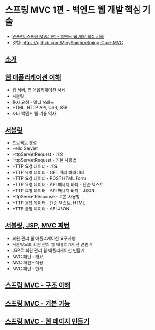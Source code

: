 # 스프링 MVC 1편 - 백엔드 웹 개발 핵심 기술
* [인프런: 스프링 MVC 1편 - 백엔드 웹 개발 핵심 기술](https://www.inflearn.com/course/%EC%8A%A4%ED%94%84%EB%A7%81-mvc-1/)
* 깃헙: https://github.com/MinyShrimp/Spring-Core-MVC

## [소개](./강의/0강)

## [웹 애플리케이션 이해](./강의/1강)
* 웹 서버, 웹 애플리케이션 서버
* 서블릿
* 동시 요청 - 멀티 쓰레드
* HTML, HTTP API, CSR, SSR
* 자바 백엔드 웹 기술 역사

## [서블릿](./강의/2강)
* 프로젝트 생성
* Hello Servlet
* HttpServletRequest - 개요
* HttpServletRequest - 기본 사용법
* HTTP 요청 데이터 - 개요
* HTTP 요청 데이터 - GET 쿼리 파라미터
* HTTP 요청 데이터 - POST HTML Form
* HTTP 요청 데이터 - API 메시지 바디 - 단순 텍스트
* HTTP 요청 데이터 - API 메시지 바디 - JSON
* HttpServletResponse - 기본 사용법
* HTTP 응답 데이터 - 단순 텍스트, HTML
* HTTP 응답 데이터 - API JSON

## [서블릿, JSP, MVC 패턴](./강의/3강)
* 회원 관리 웹 애플리케이션 요구사항
* 서블릿으로 회원 관리 웹 애플리케이션 만들기
* JSP로 회원 관리 웹 애플리케이션 만들기
* MVC 패턴 - 개요
* MVC 패턴 - 적용
* MVC 패턴 - 한계

## [스프링 MVC - 구조 이해]()

## [스프링 MVC - 기본 기능]()

## [스프링 MVC - 웹 페이지 만들기]()